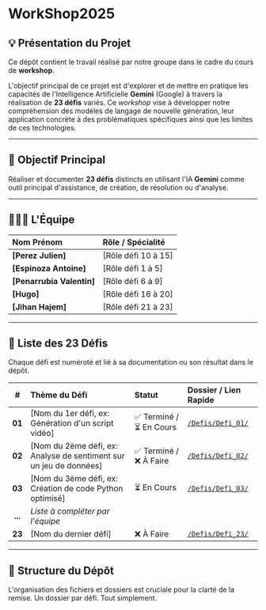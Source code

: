 # WorkShop2025

## 💡 Présentation du Projet

Ce dépôt contient le travail réalisé par notre groupe dans le cadre du cours de **workshop**.

L'objectif principal de ce projet est d'explorer et de mettre en pratique les capacités de l'Intelligence Artificielle **Gemini** (Google) à travers la réalisation de **23 défis** variés. Ce *workshop* vise à développer notre compréhension des modèles de langage de nouvelle génération, leur application concrète à des problématiques spécifiques ainsi que les limites de ces technologies.

---

## 🎯 Objectif Principal

Réaliser et documenter **23 défis** distincts en utilisant l'IA **Gemini** comme outil principal d'assistance, de création, de résolution ou d'analyse.

---

## 🧑‍🤝‍🧑 L'Équipe

| Nom Prénom | Rôle / Spécialité |
| :--- | :--- |
| **[Perez Julien]** | [Rôle défi 10 à 15] |
| **[Espinoza Antoine]** | [Rôle défi 1 à 5] |
| **[Penarrubia Valentin]** | [Rôle défi 6 à 9] |
| **[Hugo]** | [Rôle défi 16 à 20] |
| **[Jihan Hajem]** | [Rôle défi 21 à 23] |

---

## 📝 Liste des 23 Défis

Chaque défi est numéroté et lié à sa documentation ou son résultat dans le dépôt.

| \# | Thème du Défi | Statut | Dossier / Lien Rapide |
| :---: | :--- | :--- | :--- |
| **01** | [Nom du 1er défi, ex: Génération d'un script vidéo] | ✅ Terminé / ⏳ En Cours | [`/Defis/Defi_01/`](./Defis/Defi_01) |
| **02** | [Nom du 2ème défi, ex: Analyse de sentiment sur un jeu de données] | ✅ Terminé / ❌ À Faire | [`/Defis/Defi_02/`](./Defis/Defi_02) |
| **03** | [Nom du 3ème défi, ex: Création de code Python optimisé] | ⏳ En Cours | [`/Defis/Defi_03/`](./Defis/Defi_03) |
| **...** | *Liste à compléter par l'équipe* | | |
| **23** | [Nom du dernier défi] | ❌ À Faire | [`/Defis/Defi_23/`](./Defis/Defi_23) |

---

## 📁 Structure du Dépôt

L'organisation des fichiers et dossiers est cruciale pour la clarté de la remise. Un dossier par défi. Tout simplement.